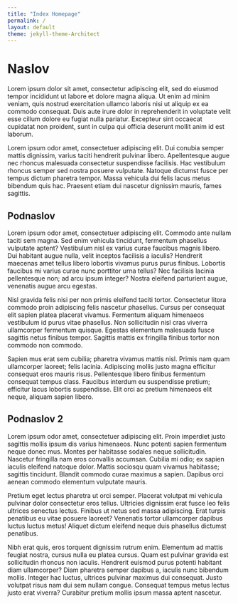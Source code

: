 ```yaml
---
title: "Index Homepage"
permalink: /
layout: default
theme: jekyll-theme-Architect
---
```



# Naslov

Lorem ipsum dolor sit amet, consectetur adipiscing elit, sed do eiusmod tempor incididunt ut labore et dolore magna aliqua. Ut enim ad minim veniam, quis nostrud exercitation ullamco laboris nisi ut aliquip ex ea commodo consequat. Duis aute irure dolor in reprehenderit in voluptate velit esse cillum dolore eu fugiat nulla pariatur. Excepteur sint occaecat cupidatat non proident, sunt in culpa qui officia deserunt mollit anim id est laborum.

Lorem ipsum odor amet, consectetuer adipiscing elit. Dui conubia semper mattis dignissim, varius taciti hendrerit pulvinar libero. Apellentesque augue nec rhoncus malesuada consectetur suspendisse facilisis. Hac vestibulum rhoncus semper sed nostra posuere vulputate. Natoque dictumst fusce per tempus dictum pharetra tempor. Massa vehicula dui felis lacus metus bibendum quis hac. Praesent etiam dui nascetur dignissim mauris, fames sagittis.

## Podnaslov

Lorem ipsum odor amet, consectetuer adipiscing elit. Commodo ante nullam taciti sem magna. Sed enim vehicula tincidunt, fermentum phasellus vulputate aptent? Vestibulum nisl ex varius curae faucibus magnis libero. Dui habitant augue nulla, velit inceptos facilisis a iaculis? Hendrerit maecenas amet tellus libero lobortis vivamus purus purus finibus. Lobortis faucibus mi varius curae nunc porttitor urna tellus? Nec facilisis lacinia pellentesque non; ad arcu ipsum integer? Nostra eleifend parturient augue, venenatis augue arcu egestas.

Nisl gravida felis nisi per non primis eleifend taciti tortor. Consectetur litora commodo proin adipiscing felis nascetur phasellus. Cursus per consequat elit sapien platea placerat vivamus. Fermentum aliquam himenaeos vestibulum id purus vitae phasellus. Non sollicitudin nisl cras viverra ullamcorper fermentum quisque. Egestas elementum malesuada fusce sagittis netus finibus tempor. Sagittis mattis ex fringilla finibus tortor non commodo non commodo.

Sapien mus erat sem cubilia; pharetra vivamus mattis nisl. Primis nam quam ullamcorper laoreet; felis lacinia. Adipiscing mollis justo magna efficitur consequat eros mauris risus. Pellentesque libero finibus fermentum consequat tempus class. Faucibus interdum eu suspendisse pretium; efficitur lacus lobortis suspendisse. Elit orci ac pretium himenaeos elit neque, aliquam sapien libero.

## Podnaslov 2

Lorem ipsum odor amet, consectetuer adipiscing elit. Proin imperdiet justo sagittis mollis ipsum dis varius himenaeos. Nunc potenti sapien fermentum neque donec mus. Montes per habitasse sodales neque sollicitudin. Nascetur fringilla nam eros convallis accumsan. Cubilia mi odio; ex sapien iaculis eleifend natoque dolor. Mattis sociosqu quam vivamus habitasse; sagittis tincidunt. Blandit commodo curae maximus a sapien. Dapibus orci aenean commodo elementum vulputate mauris.

Pretium eget lectus pharetra ut orci semper. Placerat volutpat mi vehicula pulvinar dolor consectetur eros tellus. Ultricies dignissim erat fusce leo felis ultrices senectus lectus. Finibus ut netus sed massa adipiscing. Erat turpis penatibus eu vitae posuere laoreet? Venenatis tortor ullamcorper dapibus luctus luctus metus! Aliquet dictum eleifend neque duis phasellus dictumst penatibus.

Nibh erat quis, eros torquent dignissim rutrum enim. Elementum ad mattis feugiat nostra, cursus nulla eu platea cursus. Quam est pulvinar gravida est sollicitudin rhoncus non iaculis. Hendrerit euismod purus potenti habitant diam ullamcorper? Diam pharetra semper dapibus a, iaculis nunc bibendum mollis. Integer hac luctus, ultrices pulvinar maximus dui consequat. Justo volutpat risus nam dui sem nullam congue. Consequat tempus metus lectus justo erat viverra? Curabitur pretium mollis ipsum massa aptent nascetur.
